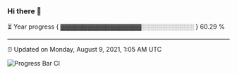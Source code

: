 ### Hi there 👋

⏳ Year progress { ▓▓▓▓▓▓▓▓▓▓▓▓▓▓▓▓▓▓░░░░░░░░░░░░ } 60.29 %

---

⏰ Updated on Monday, August 9, 2021, 1:05 AM UTC

![Progress Bar CI](https://github.com/arthurbuhl/arthurbuhl/workflows/Progress%20Bar%20CI/badge.svg)
